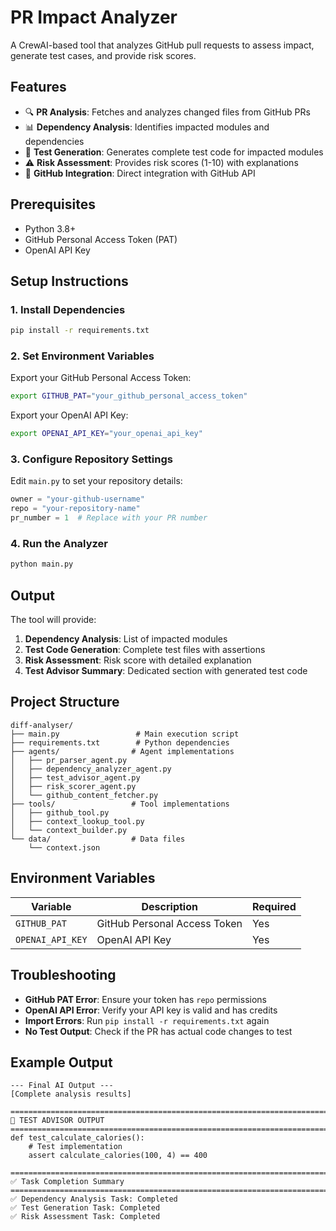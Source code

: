 # PR Impact Analyzer

A CrewAI-based tool that analyzes GitHub pull requests to assess impact, generate test cases, and provide risk scores.

## Features

- 🔍 **PR Analysis**: Fetches and analyzes changed files from GitHub PRs
- 📊 **Dependency Analysis**: Identifies impacted modules and dependencies
- 🧪 **Test Generation**: Generates complete test code for impacted modules
- ⚠️ **Risk Assessment**: Provides risk scores (1-10) with explanations
- 🔗 **GitHub Integration**: Direct integration with GitHub API

## Prerequisites

- Python 3.8+
- GitHub Personal Access Token (PAT)
- OpenAI API Key

## Setup Instructions

### 1. Install Dependencies

```bash
pip install -r requirements.txt
```

### 2. Set Environment Variables

Export your GitHub Personal Access Token:

```bash
export GITHUB_PAT="your_github_personal_access_token"
```

Export your OpenAI API Key:

```bash
export OPENAI_API_KEY="your_openai_api_key"
```

### 3. Configure Repository Settings

Edit `main.py` to set your repository details:

```python
owner = "your-github-username"
repo = "your-repository-name"
pr_number = 1  # Replace with your PR number
```

### 4. Run the Analyzer

```bash
python main.py
```

## Output

The tool will provide:

1. **Dependency Analysis**: List of impacted modules
2. **Test Code Generation**: Complete test files with assertions
3. **Risk Assessment**: Risk score with detailed explanation
4. **Test Advisor Summary**: Dedicated section with generated test code

## Project Structure

```
diff-analyser/
├── main.py                 # Main execution script
├── requirements.txt        # Python dependencies
├── agents/                # Agent implementations
│   ├── pr_parser_agent.py
│   ├── dependency_analyzer_agent.py
│   ├── test_advisor_agent.py
│   ├── risk_scorer_agent.py
│   └── github_content_fetcher.py
├── tools/                 # Tool implementations
│   ├── github_tool.py
│   ├── context_lookup_tool.py
│   └── context_builder.py
└── data/                  # Data files
    └── context.json
```

## Environment Variables

| Variable | Description | Required |
|----------|-------------|----------|
| `GITHUB_PAT` | GitHub Personal Access Token | Yes |
| `OPENAI_API_KEY` | OpenAI API Key | Yes |

## Troubleshooting

- **GitHub PAT Error**: Ensure your token has `repo` permissions
- **OpenAI API Error**: Verify your API key is valid and has credits
- **Import Errors**: Run `pip install -r requirements.txt` again
- **No Test Output**: Check if the PR has actual code changes to test

## Example Output

```
--- Final AI Output ---
[Complete analysis results]

================================================================================
🧪 TEST ADVISOR OUTPUT
================================================================================
def test_calculate_calories():
    # Test implementation
    assert calculate_calories(100, 4) == 400

================================================================================
✅ Task Completion Summary
================================================================================
✅ Dependency Analysis Task: Completed
✅ Test Generation Task: Completed
✅ Risk Assessment Task: Completed
```
